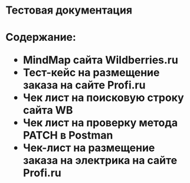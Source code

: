 <html>

 <h1>Тестовая документация<h1>
 
 Содержание:
 <ul>
 <li>MindMap сайта Wildberries.ru</li>
 <li>Тест-кейс на размещение заказа на сайте Profi.ru</li>
 <li>Чек лист на поисковую строку сайта WB</li>
 <li>Чек лист на проверку метода PATCH в Postman</li>
 <li>Чек-лист на размещение заказа на электрика на сайте Profi.ru</li>
 </ul>
 </html>
